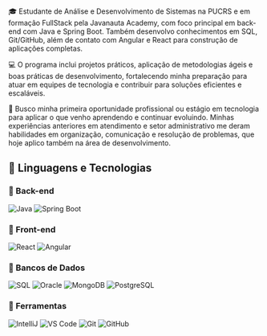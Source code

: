 🎓 Estudante de Análise e Desenvolvimento de Sistemas na PUCRS e em formação FullStack pela Javanauta Academy, com foco principal em back-end com Java e Spring Boot. Também desenvolvo conhecimentos em SQL, Git/GitHub, além de contato com Angular e React para construção de aplicações completas.

💻 O programa inclui projetos práticos, aplicação de metodologias ágeis e boas práticas de desenvolvimento, fortalecendo minha preparação para atuar em equipes de tecnologia e contribuir para soluções eficientes e escaláveis.

🚀 Busco minha primeira oportunidade profissional ou estágio em tecnologia para aplicar o que venho aprendendo e continuar evoluindo. Minhas experiências anteriores em atendimento e setor administrativo me deram habilidades em organização, comunicação e resolução de problemas, que hoje aplico também na área de desenvolvimento.


## 🚀 Linguagens e Tecnologias

### 🔹 Back-end
![Java](https://img.shields.io/badge/Java-80%25-orange?style=for-the-badge&logo=java&logoColor=white)
![Spring Boot](https://img.shields.io/badge/Spring%20Boot-70%25-brightgreen?style=for-the-badge&logo=springboot&logoColor=white)

### 🔹 Front-end
![React](https://img.shields.io/badge/React-65%25-61DAFB?style=for-the-badge&logo=react&logoColor=black)
![Angular](https://img.shields.io/badge/Angular-55%25-DD0031?style=for-the-badge&logo=angular&logoColor=white)

### 🔹 Bancos de Dados
![SQL](https://img.shields.io/badge/SQL-70%25-4479A1?style=for-the-badge&logo=mysql&logoColor=white)
![Oracle](https://img.shields.io/badge/Oracle-60%25-F80000?style=for-the-badge&logo=oracle&logoColor=white)
![MongoDB](https://img.shields.io/badge/MongoDB-50%25-47A248?style=for-the-badge&logo=mongodb&logoColor=white)
![PostgreSQL](https://img.shields.io/badge/PostgreSQL-50%25-4169E1?style=for-the-badge&logo=postgresql&logoColor=white)

### 🔹 Ferramentas
![IntelliJ](https://img.shields.io/badge/IntelliJ%20IDEA-75%25-000000?style=for-the-badge&logo=intellijidea&logoColor=white)
![VS Code](https://img.shields.io/badge/VS%20Code-80%25-0078D4?style=for-the-badge&logo=visualstudiocode&logoColor=white)
![Git](https://img.shields.io/badge/Git-70%25-F05032?style=for-the-badge&logo=git&logoColor=white)
![GitHub](https://img.shields.io/badge/GitHub-75%25-181717?style=for-the-badge&logo=github&logoColor=white)
